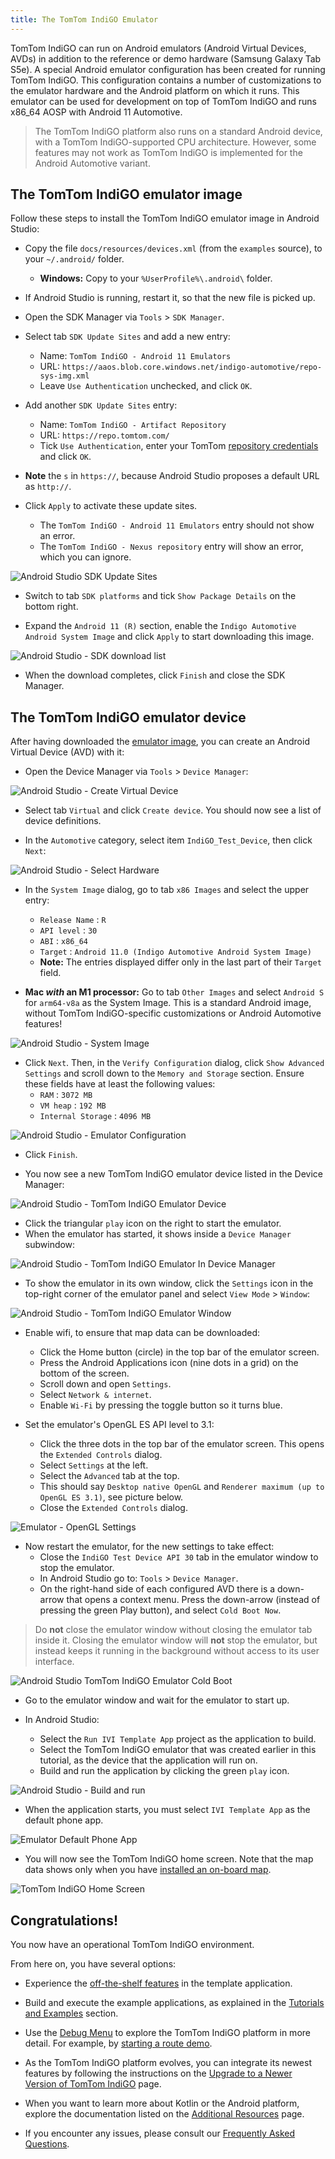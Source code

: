 ```yaml
---
title: The TomTom IndiGO Emulator
---
```


TomTom IndiGO can run on Android emulators (Android Virtual Devices, AVDs) in addition to the
reference or demo hardware (Samsung Galaxy Tab S5e). A special Android emulator configuration has
been created for running TomTom IndiGO. This configuration contains a number of customizations to
the emulator hardware and the Android platform on which it runs. This emulator can be used for
development on top of TomTom IndiGO and runs x86\_64 AOSP with Android 11 Automotive.

<Blockquote type="announcement">
    The TomTom IndiGO platform also runs on a standard Android device, with a TomTom
    IndiGO-supported CPU architecture. However, some features may not work as TomTom IndiGO is
    implemented for the Android Automotive variant.
</Blockquote>

## The TomTom IndiGO emulator image

Follow these steps to install the TomTom IndiGO emulator image in Android Studio:

- Copy the file `docs/resources/devices.xml` (from the `examples` source), to your `~/.android/`
  folder.
  - __Windows:__ Copy to your `%UserProfile%\.android\` folder.

- If Android Studio is running, restart it, so that the new file is picked up.

- Open the SDK Manager via `Tools` > `SDK Manager`.

- Select tab `SDK Update Sites` and add a new entry:
  - Name: `TomTom IndiGO - Android 11 Emulators`
  - URL: `https://aaos.blob.core.windows.net/indigo-automotive/repo-sys-img.xml`
  - Leave `Use Authentication` unchecked, and click `OK`.

- Add another `SDK Update Sites` entry:
  - Name: `TomTom IndiGO - Artifact Repository`
  - URL: `https://repo.tomtom.com/`
  - Tick `Use Authentication`, enter your TomTom
    [repository credentials](/tomtom-indigo/documentation/getting-started/introduction)
    and click `OK`.

- __Note__ the `s` in `https://`, because Android Studio proposes a default URL as `http://`.

- Click `Apply` to activate these update sites.
  - The `TomTom IndiGO - Android 11 Emulators` entry should not show an error.
  - The `TomTom IndiGO - Nexus repository` entry will show an error, which you can ignore.

![Android Studio SDK Update Sites](images/android_studio_sdk_update_sites.png)

- Switch to tab `SDK platforms` and tick `Show Package Details` on the bottom right.

- Expand the `Android 11 (R)` section, enable the `Indigo Automotive Android System Image` and click
  `Apply` to start downloading this image.

![Android Studio - SDK download list](images/android_studio_sdk_platforms_download_list.png)

- When the download completes, click `Finish` and close the SDK Manager.

## The TomTom IndiGO emulator device

After having downloaded the [emulator image](#the-tomtom-indigo-emulator-image), you can create an
Android Virtual Device (AVD) with it:

- Open the Device Manager via `Tools` > `Device Manager`:

![Android Studio - Create Virtual Device](images/android_studio_create_virtual_device.png)

- Select tab `Virtual` and click `Create device`. You should now see a list of device definitions.

- In the `Automotive` category, select item `IndiGO_Test_Device`, then click `Next`:

![Android Studio - Select Hardware](images/android_studio_select_hardware.png)

- In the `System Image` dialog, go to tab `x86 Images` and select the upper entry:
  - `Release Name` : `R`
  - `API level` : `30`
  - `ABI` : `x86_64`
  - `Target` : `Android 11.0 (Indigo Automotive Android System Image)`
  - __Note:__ The entries displayed differ only in the last part of their `Target` field.

- __Mac _with_ an M1 processor:__ Go to tab `Other Images` and select `Android S` for `arm64-v8a` as
  the System Image. This is a standard Android image, without TomTom IndiGO-specific customizations
  or Android Automotive features!

![Android Studio - System Image](images/android_studio_android_r.png)

- Click `Next`. Then, in the `Verify Configuration` dialog, click `Show Advanced Settings` and
  scroll down to the `Memory and Storage` section. Ensure these fields have at least the following
  values:
    - `RAM` : `3072 MB`
    - `VM heap` : `192 MB`
    - `Internal Storage` : `4096 MB`

![Android Studio - Emulator Configuration](images/android_studio_emulator_configuration.png)

- Click `Finish`.

- You now see a new TomTom IndiGO emulator device listed in the Device Manager:

![Android Studio - TomTom IndiGO Emulator Device](images/android_studio_tomtom-indigo_emulator_device.png)

- Click the triangular `play` icon on the right to start the emulator.
- When the emulator has started, it shows inside a `Device Manager` subwindow:

![Android Studio - TomTom IndiGO Emulator In Device Manager](images/android_studio_tomtom-indigo_emulator_in_device_manager.png)

- To show the emulator in its own window, click the `Settings` icon in the top-right corner of the
  emulator panel and select `View Mode` > `Window`:

![Android Studio - TomTom IndiGO Emulator Window](images/android_studio_tomtom-indigo_emulator_window.png)

- Enable wifi, to ensure that map data can be downloaded:
  - Click the Home button (circle) in the top bar of the emulator screen.
  - Press the Android Applications icon (nine dots in a grid) on the bottom of the screen.
  - Scroll down and open `Settings`.
  - Select `Network & internet`.
  - Enable `Wi-Fi` by pressing the toggle button so it turns blue.

- Set the emulator's OpenGL ES API level to 3.1:
  - Click the three dots in the top bar of the emulator screen. This opens the `Extended Controls`
    dialog.
  - Select `Settings` at the left.
  - Select the `Advanced` tab at the top.
  - This should say `Desktop native OpenGL` and `Renderer maximum (up to OpenGL ES 3.1)`, see
    picture below.
  - Close the `Extended Controls` dialog.

![Emulator - OpenGL Settings](images/emulator_opengl_settings.png)

- Now restart the emulator, for the new settings to take effect:
  - Close the `IndiGO Test Device API 30` tab in the emulator window to stop the emulator.
  - In Android Studio go to: `Tools` > `Device Manager`.
  - On the right-hand side of each configured AVD there is a down-arrow that opens a context menu.
    Press the down-arrow (instead of pressing the green Play button), and select `Cold Boot Now`.

<Blockquote type="announcement">
    Do <b>not</b> close the emulator window without closing the emulator tab inside it. Closing the
    emulator window will <b>not</b> stop the emulator, but instead keeps it running in the
    background without access to its user interface.
</Blockquote>

![Android Studio TomTom IndiGO Emulator Cold Boot](images/android_studio_tomtom-indigo_emulator_cold_boot.png)

- Go to the emulator window and wait for the emulator to start up.

- In Android Studio:
  - Select the `Run IVI Template App` project as the application to build.
  - Select the TomTom IndiGO emulator that was created earlier in this tutorial, as the device that
    the application will run on.
  - Build and run the application by clicking the green `play` icon.

![Android Studio - Build and run](images/android_studio_build_and_run.png)

- When the application starts, you must select `IVI Template App` as the default phone app.

![Emulator Default Phone App](images/emulator_default_phone_app.png)

- You will now see the TomTom IndiGO home screen. Note that the map data shows only when you have
  [installed an on-board map](/tomtom-indigo/documentation/getting-started/accessing-the-map-data).

![TomTom IndiGO Home Screen](images/tomtom-indigo_home_screen.png)

## Congratulations!

You now have an operational TomTom IndiGO environment.

From here on, you have several options:

- Experience the
  [off-the-shelf features](/tomtom-indigo/documentation/platform-overview/example-apps#off-the-shelf-functionality)
  in the template application.

- Build and execute the example applications, as explained in the
  [Tutorials and Examples](/tomtom-indigo/documentation/tutorials-and-examples/overview) section.

- Use the
  [Debug Menu](/tomtom-indigo/documentation/getting-started/the-debug-menu)
  to explore the TomTom IndiGO platform in more detail. For example, by
  [starting a route demo](/tomtom-indigo/documentation/getting-started/frequently-asked-questions-faq#how-do-i-start-a-route-demo).

- As the TomTom IndiGO platform evolves, you can integrate its newest features by following the
  instructions on the
  [Upgrade to a Newer Version of TomTom IndiGO](docs/portal/src/documentation/getting-started/upgrade-to-a-newer-version-of-tomtom-indigo)
  page.

- When you want to learn more about Kotlin or the Android platform, explore the documentation listed
  on the
  [Additional Resources](/tomtom-indigo/documentation/getting-started/additional-resources)
  page.

- If you encounter any issues, please consult our
  [Frequently Asked Questions](/tomtom-indigo/documentation/getting-started/frequently-asked-questions-faq).
